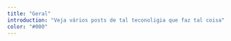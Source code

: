 ```yaml
---
title: "Geral"
introduction: "Veja vários posts de tal teconoligia que faz tal coisa"
color: "#000"
---
```

